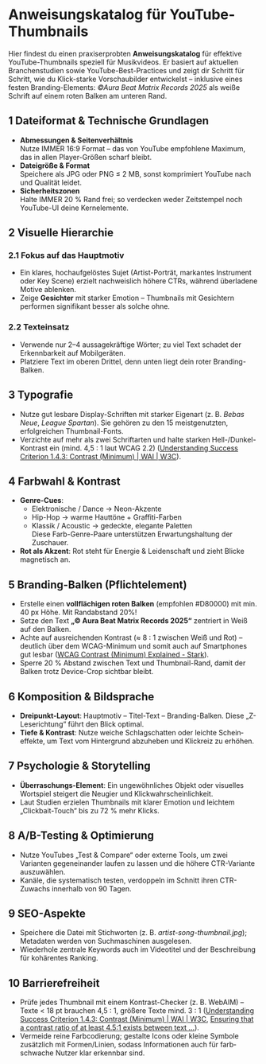  # **Anweisungskatalog für YouTube-Thumbnails** 


Hier findest du einen praxis­erprobten **Anweisungskatalog** für effektive YouTube-Thumbnails speziell für Musikvideos. Er basiert auf aktuellen Branchen­studien sowie YouTube-Best-Practices und zeigt dir Schritt für Schritt, wie du Klick-starke Vorschaubilder entwickelst – inklusive eines festen Branding-Elements: *©Aura Beat Matrix Records 2025* als weiße Schrift auf einem roten Balken am unteren Rand. 

## 1  Dateiformat & Technische Grundlagen
- **Abmessungen & Seitenverhältnis**   
  Nutze IMMER 16:9 Format – das von YouTube empfohlene Maximum, das in allen Player-Größen scharf bleibt.  
- **Dateigröße & Format**   
  Speichere als JPG oder PNG ≤ 2 MB, sonst komprimiert YouTube nach und Qualität leidet.  
- **Sicherheits­zonen**   
  Halte IMMER 20 % Rand frei; so verdecken weder Zeitstempel noch YouTube-UI deine Kernelemente.

## 2  Visuelle Hierarchie
### 2.1 Fokus auf das Hauptmotiv
- Ein klares, hoch­aufgelöstes Sujet (Artist-Porträt, markantes Instrument oder Key Scene) erzielt nachweislich höhere CTRs, während über­ladene Motive ablenken.  
- Zeige **Gesichter** mit starker Emotion – Thumbnails mit Gesichtern performen signifikant besser als solche ohne.

### 2.2 Text­einsatz
- Verwende nur 2–4 aussage­kräftige Wörter; zu viel Text schadet der Erkennbarkeit auf Mobil­geräten.  
- Platziere Text im oberen Drittel, denn unten liegt dein roter Branding-Balken.

## 3  Typografie
- Nutze gut lesbare Display-Schriften mit starker Eigen­art (z. B. *Bebas Neue*, *League Spartan*). Sie gehören zu den 15 meist­genutzten, erfolgreichen Thumbnail-Fonts.  
- Verzichte auf mehr als zwei Schrift­arten und halte starken Hell-/Dunkel-Kontrast ein (mind. 4,5 : 1 laut WCAG 2.2) ([Understanding Success Criterion 1.4.3: Contrast (Minimum) | WAI | W3C](https://www.w3.org/WAI/WCAG21/Understanding/contrast-minimum.html)).

## 4  Farbwahl & Kontrast
- **Genre-Cues**:  
  - Elektronische / Dance → Neon-Akzente  
  - Hip-Hop → warme Hauttöne + Graffiti-Farben  
  - Klassik / Acoustic → gedeckte, elegante Paletten  
  Diese Farb-Genre-Paare unterstützen Erwartungs­haltung der Zuschauer.  
- **Rot als Akzent**: Rot steht für Energie & Leidenschaft und zieht Blicke magne­tisch an.  

## 5  Branding-Balken (Pflicht­element)
- Erstelle einen **vollflächigen roten Balken** (empfohlen #D80000) mit min. 40 px Höhe.  Mit Randabstand 20%!
- Setze den Text **„© Aura Beat Matrix Records 2025“** zentriert in Weiß auf den Balken.  
- Achte auf ausreichenden Kontrast (≈ 8 : 1 zwischen Weiß und Rot) – deutlich über dem WCAG-Minimum und somit auch auf Smartphones gut lesbar ([WCAG Contrast (Minimum) Explained - Stark](https://www.getstark.co/wcag-explained/perceivable/distinguishable/contrast-minimum/)).  
- Sperre 20 % Abstand zwischen Text und Thumbnail-Rand, damit der Balken trotz Device-Crop sichtbar bleibt.

## 6  Komposition & Bildsprache
- **Dreipunkt-Layout**: Hauptmotiv – Titel-Text – Branding-Balken. Diese „Z-Leserichtung“ führt den Blick optimal.  
- **Tiefe & Kontrast**: Nutze weiche Schlagschatten oder leichte Schein­effekte, um Text vom Hintergrund abzuheben und Klick­reiz zu erhöhen.

## 7  Psychologie & Storytelling
- **Überraschungs-Element**: Ein ungewöhnliches Objekt oder visuelles Wortspiel steigert die Neugier und Klick­wahrscheinlichkeit.  
- Laut Studien erzielen Thumbnails mit klarer Emotion und leichtem „Clickbait-Touch“ bis zu 72 % mehr Klicks.  

## 8  A/B-Testing & Optimierung
- Nutze YouTubes „Test & Compare“ oder externe Tools, um zwei Varianten gegeneinander laufen zu lassen und die höhere CTR-Variante auszuwählen.  
- Kanäle, die systematisch testen, verdoppeln im Schnitt ihren CTR-Zuwachs innerhalb von 90 Tagen.

## 9  SEO-Aspekte
- Speichere die Datei mit Stich­worten (z. B. *artist-song-thumbnail.jpg*); Metadaten werden von Such­maschinen ausgelesen­.  
- Wiederhole zentrale Keywords auch im Videotitel und der Beschreibung für kohärentes Ranking.

## 10  Barrierefreiheit
- Prüfe jedes Thumbnail mit einem Kontrast-Checker (z. B. WebAIM) – Texte < 18 pt brauchen 4,5 : 1, größere Texte mind. 3 : 1 ([Understanding Success Criterion 1.4.3: Contrast (Minimum) | WAI | W3C](https://www.w3.org/WAI/WCAG21/Understanding/contrast-minimum.html), [Ensuring that a contrast ratio of at least 4.5:1 exists between text ...](https://www.w3.org/WAI/WCAG21/Techniques/general/G18)).  
- Vermeide reine Farb­codierung; gestalte Icons oder kleine Symbole zusätzlich mit Formen/Linien, sodass Informationen auch für farb­schwache Nutzer klar erkennbar sind.

